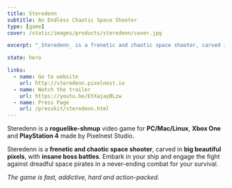 ```yaml
---
title: Steredenn
subtitle: An Endless Chaotic Space Shooter
type: [game]
cover: /static/images/products/steredenn/cover.jpg

excerpt: "_Steredenn_ is a frenetic and chaotic space shooter, carved in big beautiful pixels."

state: hero

links:
  - name: Go to website
    url: http://steredenn.pixelnest.io
  - name: Watch the trailer
    url: https://youtu.be/EtXajayBLzw
  - name: Press Page
    url: /presskit/steredenn.html
---
```


Steredenn is a **roguelike-shmup** video game for **PC/Mac/Linux**, **Xbox One** and **PlayStation 4** made by Pixelnest Studio.

Steredenn is a **frenetic and chaotic space shooter**, carved in **big beautiful pixels**, with **insane boss battles**. Embark in your ship and engage the fight against dreadful space pirates in a never-ending combat for your survival.

_The game is fast, addictive, hard and action-packed._
